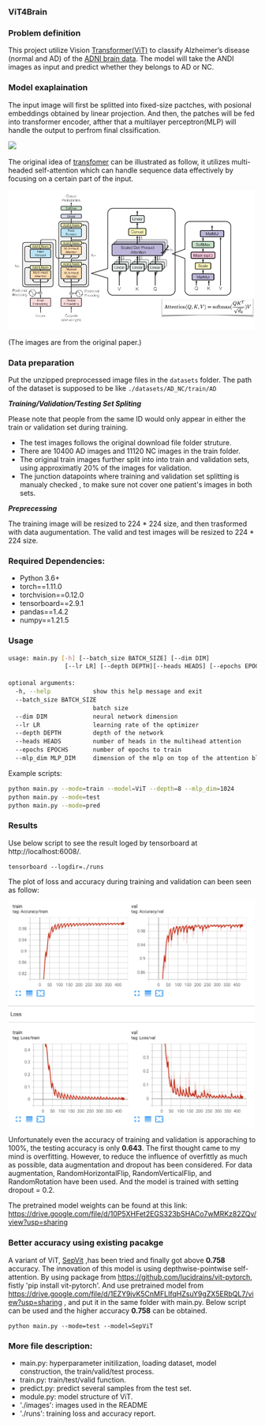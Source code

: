 ### ViT4Brain

### Problem definition

This project utilize Vision <a href='https://arxiv.org/abs/2010.11929'>Transformer(ViT)</a> to classify Alzheimer’s disease (normal and AD) of the <a href='http://adni.loni.usc.edu/'>ADNI brain data</a>. The model will take the ANDI images as input and predict whether they belongs to AD or NC.

### Model exaplaination

The input image will first be splitted into fixed-size pactches, with posional embeddings obtained by linear projection. And then, the patches will be fed into transformer encoder, afther that a multilayer perceptron(MLP) will handle the output to perfrom final clssification.

<img src="./images/vit.gif" width="500px"></img>


The original idea of <a href='https://proceedings.neurips.cc/paper/2017/file/3f5ee243547dee91fbd053c1c4a845aa-Paper.pdf'>transfomer</a> can be illustrated as follow, it utilizes multi-headed self-attention which can handle sequence data effectively by focusing on a certain part of the input.


<img src="./images/transformer.png" width="500px"></img>

(The images are from the original paper.)

### Data preparation
Put the unzipped preprocessed image files in the `datasets` folder. The path of the dataset is supposed to be like `./datasets/AD_NC/train/AD`


***Training/Validation/Testing Set Spliting***

Please note that  people from the same ID would only appear in either the train or validation set during training.

* The test images follows the original download file folder struture.
* There are 10400 AD images and 11120 NC images in the train folder. 
* The original train images further split into into train and validation sets, using approximatly 20% of the images for validation.
* The junction datapoints where training and validation set splitting is manualy checked , to make sure not cover one patient's images in both sets.

***Preprecessing***

The training image will be resized to 224 * 224 size, and then  trasformed with data augumentation. The valid and test images will be resized to 224 * 224 size.
### Required Dependencies:

* Python 3.6+
* torch==1.11.0
* torchvision==0.12.0
* tensorboard==2.9.1
* pandas==1.4.2
* numpy==1.21.5




### Usage
```bash
usage: main.py [-h] [--batch_size BATCH_SIZE] [--dim DIM] 
                [--lr LR] [--depth DEPTH][--heads HEADS] [--epochs EPOCHS] [--mlp_dim MLP_DIM]

optional arguments:
  -h, --help            show this help message and exit
  --batch_size BATCH_SIZE
                        batch size
  --dim DIM             neural network dimension
  --lr LR               learning rate of the optimizer
  --depth DEPTH         depth of the network
  --heads HEADS         number of heads in the multihead attention
  --epochs EPOCHS       number of epochs to train
  --mlp_dim MLP_DIM     dimension of the mlp on top of the attention block
```

Example scripts:
```bash
python main.py --mode=train --model=ViT --depth=8 --mlp_dim=1024
python main.py --mode=test
python main.py --mode=pred
```

### Results
Use below script to see the result loged by tensorboard at http://localhost:6008/.
```
tensorboard --logdir=./runs   
```
The plot of loss and accuracy during training and validation can been seen as follow:

<img src="./images/train_valid_plot.png" width="500px"></img>

Unfortunately even the accuracy of training and validation is apporaching to 100%, the testing accuracy is only **$0.643$**. The first thought came to my mind is overfitting. However, to reduce the influence of overfittly as much as possible, data augmentation and dropout has been considered. For data augmentation, RandomHorizontalFlip, RandomVerticalFlip, and RandomRotation have been used. And the model is trained with setting dropout = $0.2$.

The pretrained model weights can be found at this link: https://drive.google.com/file/d/10P5XHFet2EGS323bSHACo7wMRKz82ZQv/view?usp=sharing

### Better accuracy using existing pacakge
A variant of ViT, <a href ='https://arxiv.org/abs/2203.15380'>SepVit</a> ,has been tried and finally got above **$0.758$** accuracy. The innovation of this model is using depthwise-pointwise self-attention.
By using package from https://github.com/lucidrains/vit-pytorch, fistly  'pip install vit-pytorch'. And use pretrained model from https://drive.google.com/file/d/1EZY9jvK5CnMFLIfqHZsuY9gZX5ERbQL7/view?usp=sharing , and put it in the same folder with main.py.
Below script can be used and the higher accuracy **$0.758$** can be obtained.
```
python main.py --mode=test --model=SepViT
```

### More file description:
* main.py: hyperparameter initilization, loading dataset, model construction, the train/valid/test process.
* train.py: train/test/valid function.
* predict.py: predict several samples from the test set.
* module.py: model structure of ViT.
* './images': images used in the README
* './runs': training loss and accuracy report. 

